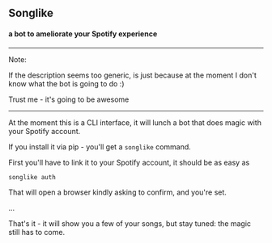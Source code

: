 ## Songlike
#### a bot to ameliorate your Spotify experience

----
Note:

If the description seems too generic, is just because at the moment
I don't know what the bot is going to do :)

Trust me - it's going to be awesome

----

At the moment this is a CLI interface, it will lunch a bot that does
magic with your Spotify account.

If you install it via pip - you'll get a `songlike` command.

First you'll have to link it to your Spotify account, it should
be as easy as

```shell script
songlike auth
```

That will open a browser kindly asking to confirm, and you're set.

...

That's it - it will show you a few of your songs, but stay tuned:
the magic still has to come.
